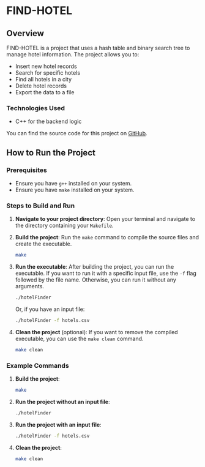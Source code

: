 # FIND-HOTEL

## Overview

FIND-HOTEL is a project that uses a hash table and binary search tree to manage hotel information. The project allows you to:

- Insert new hotel records
- Search for specific hotels
- Find all hotels in a city
- Delete hotel records
- Export the data to a file

### Technologies Used

- C++ for the backend logic


You can find the source code for this project on [GitHub](https://github.com/EnockMagara/FIND-HOTEL).

## How to Run the Project

### Prerequisites

- Ensure you have `g++` installed on your system.
- Ensure you have `make` installed on your system.

### Steps to Build and Run

1. **Navigate to your project directory**:
   Open your terminal and navigate to the directory containing your `Makefile`.

2. **Build the project**:
   Run the `make` command to compile the source files and create the executable.

   ```sh
   make
   ```

3. **Run the executable**:
   After building the project, you can run the executable. If you want to run it with a specific input file, use the `-f` flag followed by the file name. Otherwise, you can run it without any arguments.

   ```sh
   ./hotelFinder
   ```

   Or, if you have an input file:

   ```sh
   ./hotelFinder -f hotels.csv
   ```

4. **Clean the project** (optional):
   If you want to remove the compiled executable, you can use the `make clean` command.

   ```sh
   make clean
   ```

### Example Commands

1. **Build the project**:
   ```sh
   make
   ```

2. **Run the project without an input file**:
   ```sh
   ./hotelFinder
   ```

3. **Run the project with an input file**:
   ```sh
   ./hotelFinder -f hotels.csv
   ```

4. **Clean the project**:
   ```sh
   make clean
   ```


